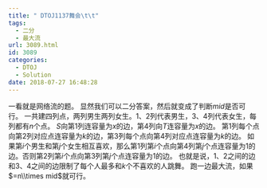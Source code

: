 ```yaml
---
title: " DTOJ1137舞会\t\t"
tags:
  - 二分
  - 最大流
url: 3089.html
id: 3089
categories:
  - DTOJ
  - Solution
date: 2018-07-27 16:48:28
---
```


一看就是网络流的题。 显然我们可以二分答案，然后就变成了判断$mid$是否可行。 一共建四列点，两列男生两列女生。$1$、$2$列代表男生，$3$、$4$列代表女生，每列都有$n$个点。 $S$向第$1$列连容量为$x$的边，第$4$列向$T$连容量为$x$的边。 第$1$列每个点向第$2$列对应点连容量为$k$的边，第$3$列每个点向第$4$列对应点连容量为$k$的边。 如果第$i$个男生和第$j$个女生相互喜欢，那么第$1$列第$i$个点向第$4$列第$j$个点连容量为$1$的边。否则第$2$列第$i$个点向第$3$列第$j$个点连容量为$1$的边。 也就是说，$1$、$2$之间的边和$3$、$4$之间的边限制了每个人最多和$k$个不喜欢的人跳舞。 跑一边最大流，如果$=n\\times mid$就可行。